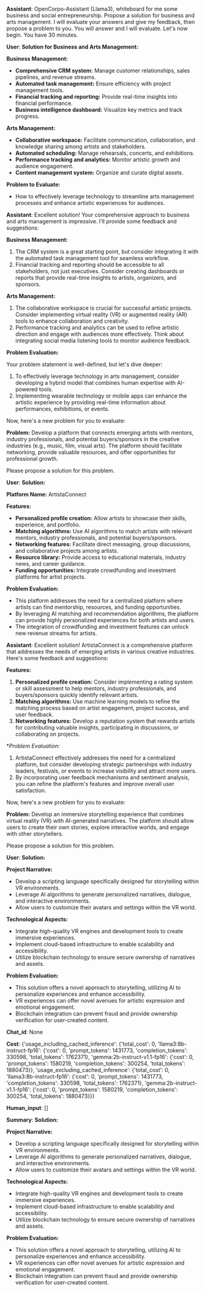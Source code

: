 **Assistant**: OpenCorpo-Assistant (Llama3), whiteboard for me some business and social entrepreneurship. Propose a solution for business and arts management. I will evaluate your answers and give my feedback, then propose a problem to you. You will answer and I will evaluate. Let's now begin. You have 30 minutes.

**User**: **Solution for Business and Arts Management:**

**Business Management:**

* **Comprehensive CRM system:** Manage customer relationships, sales pipelines, and revenue streams.
* **Automated task management:** Ensure efficiency with project management tools.
* **Financial tracking and reporting:** Provide real-time insights into financial performance.
* **Business intelligence dashboard:** Visualize key metrics and track progress.


**Arts Management:**

* **Collaborative workspace:** Facilitate communication, collaboration, and knowledge sharing among artists and stakeholders.
* **Automated scheduling:** Manage rehearsals, concerts, and exhibitions.
* **Performance tracking and analytics:** Monitor artistic growth and audience engagement.
* **Content management system:** Organize and curate digital assets.

**Problem to Evaluate:**

* How to effectively leverage technology to streamline arts management processes and enhance artistic experiences for audiences.

**Assistant**: Excellent solution! Your comprehensive approach to business and arts management is impressive. I'll provide some feedback and suggestions:

**Business Management:**

1. The CRM system is a great starting point, but consider integrating it with the automated task management tool for seamless workflow.
2. Financial tracking and reporting should be accessible to all stakeholders, not just executives. Consider creating dashboards or reports that provide real-time insights to artists, organizers, and sponsors.

**Arts Management:**

1. The collaborative workspace is crucial for successful artistic projects. Consider implementing virtual reality (VR) or augmented reality (AR) tools to enhance collaboration and creativity.
2. Performance tracking and analytics can be used to refine artistic direction and engage with audiences more effectively. Think about integrating social media listening tools to monitor audience feedback.

**Problem Evaluation:**

Your problem statement is well-defined, but let's dive deeper:

1. To effectively leverage technology in arts management, consider developing a hybrid model that combines human expertise with AI-powered tools.
2. Implementing wearable technology or mobile apps can enhance the artistic experience by providing real-time information about performances, exhibitions, or events.

Now, here's a new problem for you to evaluate:

**Problem:** Develop a platform that connects emerging artists with mentors, industry professionals, and potential buyers/sponsors in the creative industries (e.g., music, film, visual arts). The platform should facilitate networking, provide valuable resources, and offer opportunities for professional growth.

Please propose a solution for this problem.

**User**: **Solution:**

**Platform Name:** ArtistaConnect

**Features:**

* **Personalized profile creation:** Allow artists to showcase their skills, experience, and portfolio.
* **Matching algorithms:** Use AI algorithms to match artists with relevant mentors, industry professionals, and potential buyers/sponsors.
* **Networking features:** Facilitate direct messaging, group discussions, and collaborative projects among artists.
* **Resource library:** Provide access to educational materials, industry news, and career guidance.
* **Funding opportunities:** Integrate crowdfunding and investment platforms for artist projects.

**Problem Evaluation:**

* This platform addresses the need for a centralized platform where artists can find mentorship, resources, and funding opportunities.
* By leveraging AI matching and recommendation algorithms, the platform can provide highly personalized experiences for both artists and users.
* The integration of crowdfunding and investment features can unlock new revenue streams for artists.

**Assistant**: Excellent solution! ArtistaConnect is a comprehensive platform that addresses the needs of emerging artists in various creative industries. Here's some feedback and suggestions:

**Features:** 
1. **Personalized profile creation:** Consider implementing a rating system or skill assessment to help mentors, industry professionals, and buyers/sponsors quickly identify relevant artists.
2. **Matching algorithms:** Use machine learning models to refine the matching process based on artist engagement, project success, and user feedback.
3. **Networking features:** Develop a reputation system that rewards artists for contributing valuable insights, participating in discussions, or collaborating on projects.

**Problem Evaluation:*
1. ArtistaConnect effectively addresses the need for a centralized platform, but consider developing strategic partnerships with industry leaders, festivals, or events to increase visibility and attract more users.
2. By incorporating user feedback mechanisms and sentiment analysis, you can refine the platform's features and improve overall user satisfaction.

Now, here's a new problem for you to evaluate:

**Problem:** Develop an immersive storytelling experience that combines virtual reality (VR) with AI-generated narratives. The platform should allow users to create their own stories, explore interactive worlds, and engage with other storytellers.

Please propose a solution for this problem.

**User**: **Solution:**

**Project Narrative:**

* Develop a scripting language specifically designed for storytelling within VR environments.
* Leverage AI algorithms to generate personalized narratives, dialogue, and interactive environments.
* Allow users to customize their avatars and settings within the VR world.

**Technological Aspects:**

* Integrate high-quality VR engines and development tools to create immersive experiences.
* Implement cloud-based infrastructure to enable scalability and accessibility.
* Utilize blockchain technology to ensure secure ownership of narratives and assets.

**Problem Evaluation:**

* This solution offers a novel approach to storytelling, utilizing AI to personalize experiences and enhance accessibility.
* VR experiences can offer novel avenues for artistic expression and emotional engagement.
* Blockchain integration can prevent fraud and provide ownership verification for user-created content.

**Chat_id**: None

**Cost**: {'usage_including_cached_inference': {'total_cost': 0, 'llama3:8b-instruct-fp16': {'cost': 0, 'prompt_tokens': 1431773, 'completion_tokens': 330598, 'total_tokens': 1762371}, 'gemma:2b-instruct-v1.1-fp16': {'cost': 0, 'prompt_tokens': 1580219, 'completion_tokens': 300254, 'total_tokens': 1880473}}, 'usage_excluding_cached_inference': {'total_cost': 0, 'llama3:8b-instruct-fp16': {'cost': 0, 'prompt_tokens': 1431773, 'completion_tokens': 330598, 'total_tokens': 1762371}, 'gemma:2b-instruct-v1.1-fp16': {'cost': 0, 'prompt_tokens': 1580219, 'completion_tokens': 300254, 'total_tokens': 1880473}}}

**Human_input**: []

**Summary**: **Solution:**

**Project Narrative:**

* Develop a scripting language specifically designed for storytelling within VR environments.
* Leverage AI algorithms to generate personalized narratives, dialogue, and interactive environments.
* Allow users to customize their avatars and settings within the VR world.

**Technological Aspects:**

* Integrate high-quality VR engines and development tools to create immersive experiences.
* Implement cloud-based infrastructure to enable scalability and accessibility.
* Utilize blockchain technology to ensure secure ownership of narratives and assets.

**Problem Evaluation:**

* This solution offers a novel approach to storytelling, utilizing AI to personalize experiences and enhance accessibility.
* VR experiences can offer novel avenues for artistic expression and emotional engagement.
* Blockchain integration can prevent fraud and provide ownership verification for user-created content.

